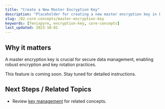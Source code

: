 ```yaml
---
title: "Create a New Master Encryption Key"
description: "Placeholder for creating a new master encryption key in FenixPyre (feature coming soon)."
slug: /02-core-concepts/master-encryption-key
keywords: [fenixpyre, encryption-key, core-concepts]
last_updated: 2023-10-01
---
```


## Why it matters
A master encryption key is crucial for secure data management, enabling robust encryption and key rotation practices.

This feature is coming soon. Stay tuned for detailed instructions.

## Next Steps / Related Topics
- Review [key management](/02-core-concepts/key-mgmt) for related concepts.